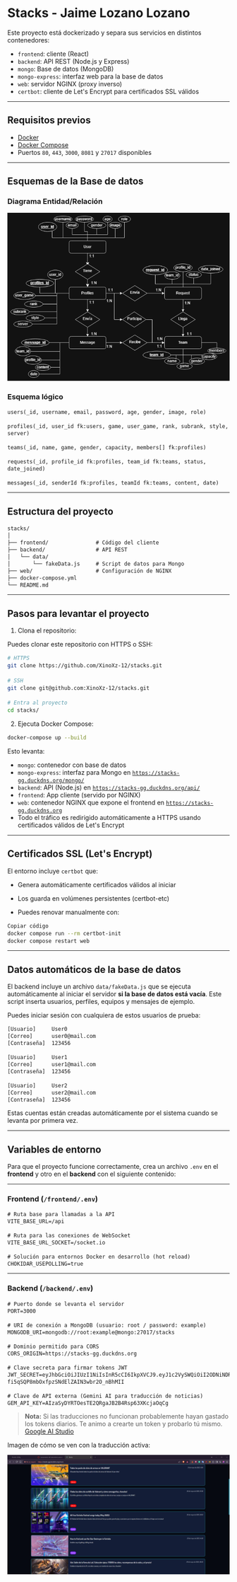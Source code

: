# Stacks - Jaime Lozano Lozano

Este proyecto está dockerizado y separa sus servicios en distintos contenedores:

- `frontend`: cliente (React)
- `backend`: API REST (Node.js y Express)
- `mongo`: Base de datos (MongoDB)
- `mongo-express`: interfaz web para la base de datos
- `web`: servidor NGINX (proxy inverso)
- `certbot`: cliente de Let's Encrypt para certificados SSL válidos

---

## Requisitos previos

- [Docker](https://www.docker.com/)
- [Docker Compose](https://docs.docker.com/compose/)
- Puertos `80`, `443`, `3000`, `8081` y `27017` disponibles

---

## Esquemas de la Base de datos

### Diagrama Entidad/Relación

![Vista previa](./frontend/src/assets/images/diagrama_er.png)

### Esquema lógico

```text
users(_id, username, email, password, age, gender, image, role)

profiles(_id, user_id fk:users, game, user_game, rank, subrank, style, server)

teams(_id, name, game, gender, capacity, members[] fk:profiles)

requests(_id, profile_id fk:profiles, team_id fk:teams, status, date_joined)

messages(_id, senderId fk:profiles, teamId fk:teams, content, date)

```

---

## Estructura del proyecto

```text
stacks/
│
├── frontend/               # Código del cliente
├── backend/                # API REST
│   └── data/
│       └── fakeData.js     # Script de datos para Mongo
├── web/                    # Configuración de NGINX
├── docker-compose.yml
└── README.md
```

---

## Pasos para levantar el proyecto

1. Clona el repositorio:

Puedes clonar este repositorio con HTTPS o SSH:

```bash
# HTTPS
git clone https://github.com/XinoXz-12/stacks.git

# SSH
git clone git@github.com:XinoXz-12/stacks.git

# Entra al proyecto
cd stacks/
```

2. Ejecuta Docker Compose:

```bash
docker-compose up --build
```

Esto levanta:

- `mongo`: contenedor con base de datos
- `mongo-express`: interfaz para Mongo en [`https://stacks-gg.duckdns.org/mongo/`](https://stacks-gg.duckdns.org/mongo/)
- `backend`: API (Node.js) en [`https://stacks-gg.duckdns.org/api/`](https://stacks-gg.duckdns.org/api/)
- `frontend`: App cliente (servido por NGINX)
- `web`: contenedor NGINX que expone el frontend en [`https://stacks-gg.duckdns.org`](https://stacks-gg.duckdns.org)
- Todo el tráfico es redirigido automáticamente a HTTPS usando certificados válidos de Let's Encrypt

---

## Certificados SSL (Let's Encrypt)

El entorno incluye `certbot` que:

- Genera automáticamente certificados válidos al iniciar

- Los guarda en volúmenes persistentes (certbot-etc)

- Puedes renovar manualmente con:

```bash
Copiar código
docker compose run --rm certbot-init
docker compose restart web
```

---

## Datos automáticos de la base de datos

El backend incluye un archivo `data/fakeData.js` que se ejecuta automáticamente al iniciar el servidor **si la base de datos está vacía**. Este script inserta usuarios, perfiles, equipos y mensajes de ejemplo.

Puedes iniciar sesión con cualquiera de estos usuarios de prueba:

```text
[Usuario]     User0
[Correo]      user0@mail.com
[Contraseña]  123456

[Usuario]     User1
[Correo]      user1@mail.com
[Contraseña]  123456

[Usuario]     User2
[Correo]      user2@mail.com
[Contraseña]  123456
```

Estas cuentas están creadas automáticamente por el sistema cuando se levanta por primera vez.

---

## Variables de entorno

Para que el proyecto funcione correctamente, crea un archivo `.env` en el **frontend** y otro en el **backend** con el siguiente contenido:

---

### Frontend (`/frontend/.env`)

```env
# Ruta base para llamadas a la API
VITE_BASE_URL=/api

# Ruta para las conexiones de WebSocket
VITE_BASE_URL_SOCKET=/socket.io

# Solución para entornos Docker en desarrollo (hot reload)
CHOKIDAR_USEPOLLING=true
```

---

### Backend (`/backend/.env`)

```env
# Puerto donde se levanta el servidor
PORT=3000

# URI de conexión a MongoDB (usuario: root / password: example)
MONGODB_URI=mongodb://root:example@mongo:27017/stacks

# Dominio permitido para CORS
CORS_ORIGIN=https://stacks-gg.duckdns.org

# Clave secreta para firmar tokens JWT
JWT_SECRET=eyJhbGciOiJIUzI1NiIsInR5cCI6IkpXVCJ9.eyJ1c2VySWQiOiI2ODNiNDRhMjIxMjY1Zjc2OTVjNTg1NzQiLCJpYXQiOjE3NDg3MjAyNDksImV4cCI6MTc0ODc2MzQ0OX0.j70Gh-fi5qSQP8mbOxfpzSNdElZAIN3wbr2O_nBhMII

# Clave de API externa (Gemini AI para traducción de noticias)
GEM_API_KEY=AIzaSyDYRTOesTE2QRgaJB2B4Rsp63XKcjaOqCg
```

> **Nota:** Si las traducciones no funcionan probablemente hayan gastado los tokens diarios. Te animo a crearte un token y probarlo tú mismo. [Google AI Studio](https://aistudio.google.com/apikey)

Imagen de cómo se ven con la traducción activa:

![Vista previa](./frontend/src/assets/images/news_example.png)
